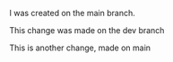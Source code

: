 I was created on the main branch.

This change was made on the dev branch

This is another change, made on main